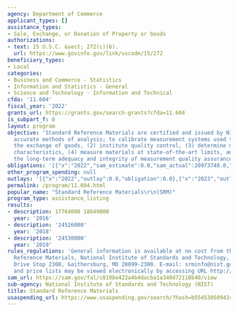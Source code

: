 ```yaml
---
agency: Department of Commerce
applicant_types: []
assistance_types:
- Sale, Exchange, or Donation of Property or Goods
authorizations:
- text: 15 U.S.C. &sect; 272(c)(6).
  url: https://www.govinfo.gov/link/uscode/15/272
beneficiary_types:
- Local
categories:
- Business and Commerce - Statistics
- Information and Statistics - General
- Science and Technology - Information and Technical
cfda: '11.604'
fiscal_year: '2022'
grants_url: https://grants.gov/search-grants?cfda=11.604
is_subpart_f: 0
layout: program
objective: 'Standard Reference Materials are certified and issued by NIST to develop
  accurate methods of analysis; to calibrate measurement systems used to: (1) facilitate
  the exchange of goods, (2) institute quality control, (3) determine material performance
  characteristics, (4) measure materials at state-of-the-art limits, and (5) assure
  the long-term adequacy and integrity of measurement quality assurance programs.'
obligations: '[{"x":"2022","sam_estimate":0.0,"sam_actual":20973740.0,"usa_spending_actual":0.0},{"x":"2023","sam_estimate":19782300.0,"sam_actual":0.0,"usa_spending_actual":0.0},{"x":"2024","sam_estimate":19725300.0,"sam_actual":0.0,"usa_spending_actual":0.0}]'
other_program_spending: null
outlays: '[{"x":"2022","outlay":0.0,"obligation":0.0},{"x":"2023","outlay":0.0,"obligation":0.0},{"x":"2024","outlay":0.0,"obligation":0.0}]'
permalink: /program/11.604.html
popular_name: "Standard Reference Materials\r\n(SRM)"
program_type: assistance_listing
results:
- description: 17764000 18649000
  year: '2016'
- description: '24526000'
  year: '2018'
- description: '24530000'
  year: '2019'
rules_regulations: 'General information is available at no cost from the Office of
  Reference Materials, National Institute of Standards and Technology, 100 Bureau
  Drive Stop 2300, Gaithersburg, MD 20899-2300. E-mail: srminfo@nist.gov.  Catalogs
  and price lists may be viewed electronically by accessing URL http://www.nist.gov/srm'
sam_url: https://sam.gov/fal/c819be422a4b4dacba1a340d72118b40/view
sub-agency: National Institute of Standards and Technology (NIST)
title: Standard Reference Materials
usaspending_url: https://www.usaspending.gov/search/?hash=b55453050942c498847a92976075922f
---
```


